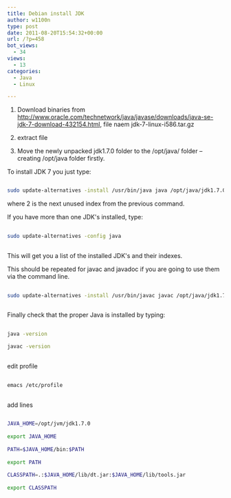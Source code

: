 ```yaml
---
title: Debian install JDK
author: w1100n
type: post
date: 2011-08-20T15:54:32+00:00
url: /?p=458
bot_views:
  - 34
views:
  - 13
categories:
  - Java
  - Linux

---
```

1. Download binaries from http://www.oracle.com/technetwork/java/javase/downloads/java-se-jdk-7-download-432154.html, file naem jdk-7-linux-i586.tar.gz

2. extract file

3. Move the newly unpacked jdk1.7.0 folder to the /opt/java/ folder – creating /opt/java folder firstly.

To install JDK 7 you just type:

```bash

sudo update-alternatives -install /usr/bin/java java /opt/java/jdk1.7.0_02/jre/bin/java 2

```

where 2 is the next unused index from the previous command.

If you have more than one JDK's installed, type:

```bash
  
sudo update-alternatives -config java
  
```

This will get you a list of the installed JDK's and their indexes.

This should be repeated for javac and javadoc if you are going to use them via the command line.

```bash
  
sudo update-alternatives -install /usr/bin/javac javac /opt/java/jdk1.7.0_02/bin/javac 2
  
```

Finally check that the proper Java is installed by typing:

```bash
  
java -version

javac -version
  
```

edit profile

```bash
   
emacs /etc/profile
  
```

add lines

```bash
   
JAVA_HOME=/opt/jvm/jdk1.7.0
   
export JAVA_HOME
   
PATH=$JAVA_HOME/bin:$PATH
   
export PATH
   
CLASSPATH=.:$JAVA_HOME/lib/dt.jar:$JAVA_HOME/lib/tools.jar
   
export CLASSPATH
  
```